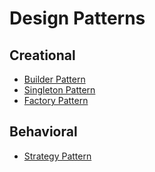 # Design Patterns

## Creational
- [Builder Pattern](builder/readme.md)
- [Singleton Pattern](singleton/readme.md)
- [Factory Pattern](factory/readme.md)

## Behavioral
- [Strategy Pattern](strategy/readme.md)